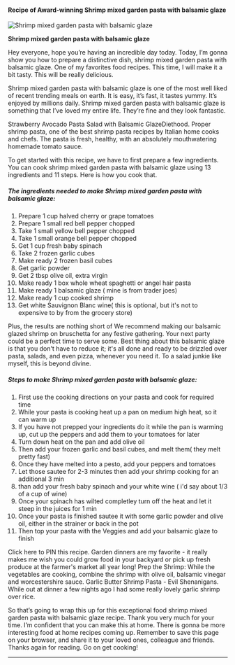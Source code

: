             

#### Recipe of Award-winning Shrimp mixed garden pasta with balsamic glaze

![Shrimp mixed garden pasta with balsamic glaze](https://img-global.cpcdn.com/recipes/6263451959164928/751x532cq70/shrimp-mixed-garden-pasta-with-balsamic-glaze-recipe-main-photo.jpg)

**Shrimp mixed garden pasta with balsamic glaze**

Hey everyone, hope you’re having an incredible day today. Today, I’m gonna show you how to prepare a distinctive dish, shrimp mixed garden pasta with balsamic glaze. One of my favorites food recipes. This time, I will make it a bit tasty. This will be really delicious.

Shrimp mixed garden pasta with balsamic glaze is one of the most well liked of recent trending meals on earth. It is easy, it’s fast, it tastes yummy. It’s enjoyed by millions daily. Shrimp mixed garden pasta with balsamic glaze is something that I’ve loved my entire life. They’re fine and they look fantastic.

Strawberry Avocado Pasta Salad with Balsamic GlazeDiethood. Proper shrimp pasta, one of the best shrimp pasta recipes by Italian home cooks and chefs. The pasta is fresh, healthy, with an absolutely mouthwatering homemade tomato sauce.

To get started with this recipe, we have to first prepare a few ingredients. You can cook shrimp mixed garden pasta with balsamic glaze using 13 ingredients and 11 steps. Here is how you cook that.

##### The ingredients needed to make Shrimp mixed garden pasta with balsamic glaze:

1.  Prepare 1 cup halved cherry or grape tomatoes
2.  Prepare 1 small red bell pepper chopped
3.  Take 1 small yellow bell pepper chopped
4.  Take 1 small orange bell pepper chopped
5.  Get 1 cup fresh baby spinach
6.  Take 2 frozen garlic cubes
7.  Make ready 2 frozen basil cubes
8.  Get garlic powder
9.  Get 2 tbsp olive oil, extra virgin
10.  Make ready 1 box whole wheat spaghetti or angel hair pasta
11.  Make ready 1 balsamic glaze ( mine is from trader joes)
12.  Make ready 1 cup cooked shrimp
13.  Get white Sauvignon Blanc wine( this is optional, but it's not to expensive to by from the grocery store)

Plus, the results are nothing short of We recommend making our balsamic glazed shrimp on bruschetta for any festive gathering. Your next party could be a perfect time to serve some. Best thing about this balsamic glaze is that you don't have to reduce it; it's all done and ready to be drizzled over pasta, salads, and even pizza, whenever you need it. To a salad junkie like myself, this is beyond divine.

##### Steps to make Shrimp mixed garden pasta with balsamic glaze:

1.  First use the cooking directions on your pasta and cook for required time
2.  While your pasta is cooking heat up a pan on medium high heat, so it can warm up
3.  If you have not prepped your ingredients do it while the pan is warming up, cut up the peppers and add them to your tomatoes for later
4.  Turn down heat on the pan and add olive oil
5.  Then add your frozen garlic and basil cubes, and melt them( they melt pretty fast)
6.  Once they have melted into a pesto, add your peppers and tomatoes
7.  Let those sautee for 2-3 minutes then add your shrimp cooking for an additional 3 min
8.  than add your fresh baby spinach and your white wine ( i'd say about 1/3 of a cup of wine)
9.  Once your spinach has wilted completley turn off the heat and let it steep in the juices for 1 min
10.  Once your pasta is finished sautee it with some garlic powder and olive oil, either in the strainer or back in the pot
11.  Then top your pasta with the Veggies and add your balsamic glaze to finish

Click here to PIN this recipe. Garden dinners are my favorite - it really makes me wish you could grow food in your backyard or pick up fresh produce at the farmer's market all year long! Prep the Shrimp: While the vegetables are cooking, combine the shrimp with olive oil, balsamic vinegar and worcestershire sauce. Garlic Butter Shrimp Pasta - Evil Shenanigans. While out at dinner a few nights ago I had some really lovely garlic shrimp over rice.

So that’s going to wrap this up for this exceptional food shrimp mixed garden pasta with balsamic glaze recipe. Thank you very much for your time. I’m confident that you can make this at home. There is gonna be more interesting food at home recipes coming up. Remember to save this page on your browser, and share it to your loved ones, colleague and friends. Thanks again for reading. Go on get cooking!

* * *